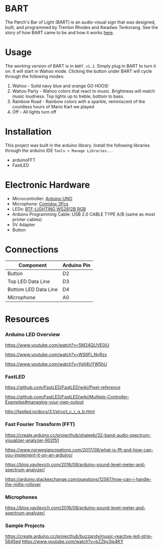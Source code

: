 # BART
The Pørch's Bar of Light (BART) is an audio-visual sign that was designed, built, and programmed by Trenton Rhodes and Kwadwo Tenkorang. See the story of how BART came to be and how it works [here](https://wordpress.its.virginia.edu/TLP_TLC/2020/12/01/bart/).

# Usage
The working version of BART is in `BART_v1.2`. Simply plug in BART to turn it on. It will start in Wahoo mode. Clicking the button under BART will cycle through the following modes:
1. Wahoo - Solid navy blue and orange GO HOOS!
2. Wahoo Party - Wahoo colors that react to music. Brightness will match music loudness. Top lights up to treble, bottom to bass.
3. Rainbow Road - Rainbow colors with a sparkle, reminiscent of the countless hours of Mario Kart we played
4. Off - All lights turn off 


# Installation
This project was built in the arduino library. Install the following libraries through the arduino IDE `Tools > Manage Libraries...`
- arduinoFFT
- FastLED

# Electronic Hardware
- Microcontroller: [Arduino UNO](https://www.amazon.com/Arduino-A000066-ARDUINO-UNO-R3/dp/B008GRTSV6/ref=sr_1_3?dchild=1&keywords=arduino+uno&qid=1626229232&sr=8-3)
- Microphone: [Comidox 3Pcs](https://www.amazon.com/gp/product/B07J6N734S/ref=ppx_yo_dt_b_search_asin_image?ie=UTF8&psc=1)
- LEDs: [BTF-LIGHTING WS2812B RGB](https://www.amazon.com/BTF-LIGHTING-60pixels-Individually-Addressable-Non-waterproof/dp/B01CDTED80/ref=sr_1_19?dchild=1&keywords=ws2812b&qid=1601686283&refinements=p_85%3A2470955011&rnid=2470954011&rps=1&sr=8-19)
- Arduino Programming Cable: USB 2.0 CABLE TYPE A/B (same as most printer cables)
- 5V Adapter 
- Button

# Connections


| Component | Arduino Pin |
| --- | ----------- |
| Button | D2 |
| Top LED Data Line | D3 |
| Bottom LED Data Line | D4 |
| Microphone | A0 |




# Resources

### Arduino LED Overview
<https://www.youtube.com/watch?v=5M24QUVE0iU>

<https://www.youtube.com/watch?v=WS6FI_NyRzs>

<https://www.youtube.com/watch?v=YgII4UYW5hU>


### FastLED
<https://github.com/FastLED/FastLED/wiki/Pixel-reference>

<https://github.com/FastLED/FastLED/wiki/Multiple-Controller-Examples#managing-your-own-output>

<http://fastled.io/docs/3.1/struct_c_r_g_b.html>

### Fast Fourier Transform (FFT)
<https://create.arduino.cc/projecthub/shajeeb/32-band-audio-spectrum-visualizer-analyzer-902f51>

<https://www.norwegiancreations.com/2017/08/what-is-fft-and-how-can-you-implement-it-on-an-arduino/>

<https://blog.yavilevich.com/2016/08/arduino-sound-level-meter-and-spectrum-analyzer/>

<https://arduino.stackexchange.com/questions/12587/how-can-i-handle-the-millis-rollover>


### Microphones
<https://blog.yavilevich.com/2016/08/arduino-sound-level-meter-and-spectrum-analyzer/>

### Sample Projects
<https://create.arduino.cc/projecthub/buzzandy/music-reactive-led-strip-5645ed>
<https://www.youtube.com/watch?v=bZZby3jp4KY>


